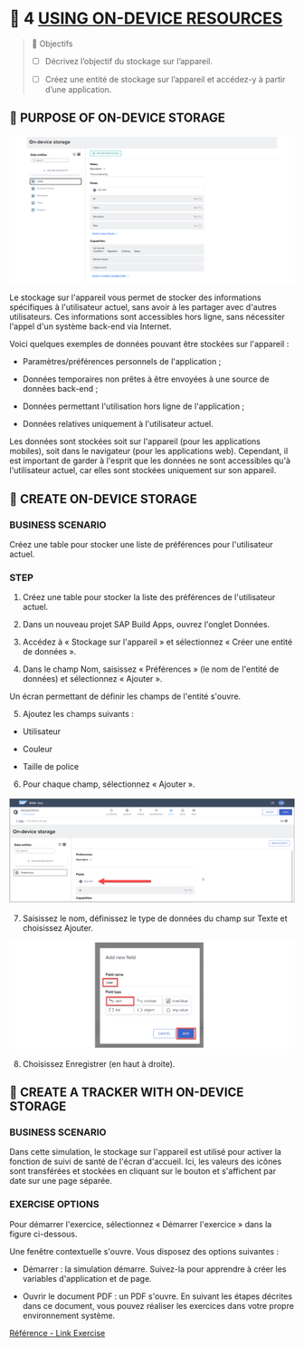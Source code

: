 # 🌸 4 [USING ON-DEVICE RESOURCES](https://learning.sap.com/learning-journeys/develop-apps-with-sap-build-apps-using-drag-and-drop-simplicity/using-on-device-resources_ca2da55f-903e-468d-8bdd-0cdac36b159e)

> 🌺 Objectifs
>
> - [ ] Décrivez l’objectif du stockage sur l’appareil.
>
> - [ ] Créez une entité de stockage sur l’appareil et accédez-y à partir d’une application.

## 🌸 PURPOSE OF ON-DEVICE STORAGE

![](./assets/U5_Data_Storage.png)

Le stockage sur l'appareil vous permet de stocker des informations spécifiques à l'utilisateur actuel, sans avoir à les partager avec d'autres utilisateurs. Ces informations sont accessibles hors ligne, sans nécessiter l'appel d'un système back-end via Internet.

Voici quelques exemples de données pouvant être stockées sur l'appareil :

- Paramètres/préférences personnels de l'application ;

- Données temporaires non prêtes à être envoyées à une source de données back-end ;

- Données permettant l'utilisation hors ligne de l'application ;

- Données relatives uniquement à l'utilisateur actuel.

Les données sont stockées soit sur l'appareil (pour les applications mobiles), soit dans le navigateur (pour les applications web). Cependant, il est important de garder à l'esprit que les données ne sont accessibles qu'à l'utilisateur actuel, car elles sont stockées uniquement sur son appareil.

## 🌸 CREATE ON-DEVICE STORAGE

### BUSINESS SCENARIO

Créez une table pour stocker une liste de préférences pour l'utilisateur actuel.

### STEP

1. Créez une table pour stocker la liste des préférences de l'utilisateur actuel.

2. Dans un nouveau projet SAP Build Apps, ouvrez l'onglet Données.

3. Accédez à « Stockage sur l'appareil » et sélectionnez « Créer une entité de données ».

4. Dans le champ Nom, saisissez « Préférences » (le nom de l'entité de données) et sélectionnez « Ajouter ».

Un écran permettant de définir les champs de l'entité s'ouvre.

5. Ajoutez les champs suivants :

- Utilisateur

- Couleur

- Taille de police

6. Pour chaque champ, sélectionnez « Ajouter ».

![](./assets/APP400_01_U5L3_03_scr.png)

7. Saisissez le nom, définissez le type de données du champ sur Texte et choisissez Ajouter.

![](./assets/APP400_01_U5L3_04_scr.png)

8. Choisissez Enregistrer (en haut à droite).

## 🌸 CREATE A TRACKER WITH ON-DEVICE STORAGE

### BUSINESS SCENARIO

Dans cette simulation, le stockage sur l'appareil est utilisé pour activer la fonction de suivi de santé de l'écran d'accueil. Ici, les valeurs des icônes sont transférées et stockées en cliquant sur le bouton et s'affichent par date sur une page séparée.

### EXERCISE OPTIONS

Pour démarrer l'exercice, sélectionnez « Démarrer l'exercice » dans la figure ci-dessous.

Une fenêtre contextuelle s'ouvre. Vous disposez des options suivantes :

- Démarrer : la simulation démarre. Suivez-la pour apprendre à créer les variables d'application et de page.

- Ouvrir le document PDF : un PDF s'ouvre. En suivant les étapes décrites dans ce document, vous pouvez réaliser les exercices dans votre propre environnement système.

[Référence - Link Exercise](https://learnsap.enable-now.cloud.sap/pub/mmcp/index.html?show=project!PR_6F8501283E8105A4:uebung)
